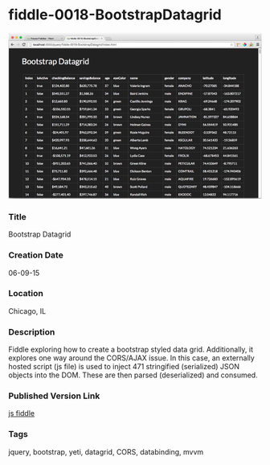 fiddle-0018-BootstrapDatagrid
======

![Screenshot](screenshot.png)


### Title

Bootstrap Datagrid


### Creation Date

06-09-15


### Location

Chicago, IL


### Description

Fiddle exploring how to create a bootstrap styled data grid. Additionally, it explores one way around the CORS/AJAX issue.  In this case, an externally hosted script (js file) is used to inject 471 stringified (serialized) JSON objects into the DOM.  These are then parsed (deserialized) and consumed.


### Published Version Link

[js fiddle](http://jsfiddle.net/bradyhouse/zs91fj9L/)


### Tags

jquery, bootstrap, yeti, datagrid, CORS, databinding, mvvm
